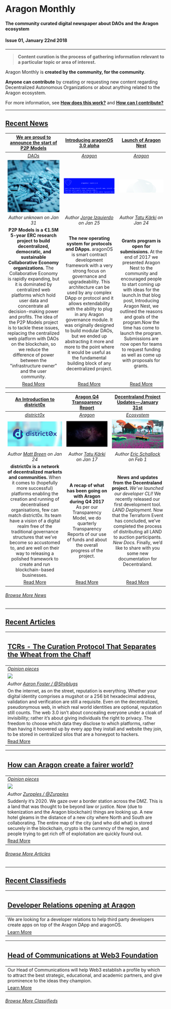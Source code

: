 # Aragon Monthly
#### The community curated digital newspaper about DAOs and the Aragon ecosystem
#### Issue 01, January 22nd 2018
___
> **Content curation is the process of gathering information relevant to a particular topic or area of interest.**

Aragon Monthly is **created by the community, for the community**.

**Anyone can contribute** by creating or requesting new content regarding Decentralized Autonomous Organizations or about anything related to the Aragon ecosystem.

For more information, see [**How does this work?**](info/index.md#how-does-this-work) and [**How can I contribute?**](info/index.md#how-can-i-contribute)
___
## [Recent News](news/index.md)

[**We are proud to announce the start of P2P Models**](https://p2pmodels.eu/) | [**Introducing aragonOS 3.0 alpha**](https://blog.aragon.one/introducing-aragonos-3-0-alpha-the-new-operating-system-for-protocols-and-dapps-348f7ac92cff) | [**Launch of Aragon Nest**](https://blog.aragon.one/launch-of-aragon-nest-8d42d1a37595) |
:-----------:|:-----------:|:-----------:|
[_DAOs_](daos.md) | [_Aragon_](aragon.md) | [_Aragon_](aragon.md) |
[<img src="news/images/p2pmodels.jpg">](https://p2pmodels.eu/) | [<img src="news/images/aragonos_3_alpha.png">](https://blog.aragon.one/introducing-aragonos-3-0-alpha-the-new-operating-system-for-protocols-and-dapps-348f7ac92cff) | [<img src="news/images/launch_of_aragon_nest.png">](https://blog.aragon.one/launch-of-aragon-nest-8d42d1a37595) |
_Author unknown on Jan 31_ | _Author [Jorge Izquierdo](https://blog.aragon.one/@izqui9) on Jan 25_ | _Author [Tatu Kärki](https://blog.aragon.one/@Smokyish) on Jan 24_ |
**P2P Models is a €1.5M 5-year ERC research project to build decentralized, democratic, and sustainable Collaborative Economy organizations.** The Collaborative Economy is rapidly expanding, but it is dominated by centralized web platforms which hold user data and concentrate all decision-making power and profits. The idea of the P2P Models project is to tackle these issues, replacing the centralized web platform with DAOs on the blockchain, so we reduce the difference of power between the "infrastructure owner" and the user community. | **The new operating system for protocols and DApps.** aragonOS is smart contract development framework with a very strong focus on governance and upgradeability. This architecture can be used by any complex DApp or protocol and it allows extendability with the ability to plug in any Aragon governance module. It was originally designed to build modular DAOs, but we ended up abstracting it more and more to the point where it would be useful as the fundamental building block of any decentralized project. | **Grants program is open for submissions.** At the end of 2017 we presented Aragon Nest to the community and encouraged people to start coming up with ideas for the launch.In that blog post, Introducing Aragon Nest, we outlined the reasons and goals of the program.Now the time has come to launch the program. Submissions are now open for teams to request funding as well as come up with proposals for grants. |
[Read More](https://p2pmodels.eu/) | [Read More](https://blog.aragon.one/introducing-aragonos-3-0-alpha-the-new-operating-system-for-protocols-and-dapps-348f7ac92cff) | [Read More](https://blog.aragon.one/launch-of-aragon-nest-8d42d1a37595) |

[**An Introduction to district0x**](https://cryptoslate.com/introduction-district0x-network-decentralized-communities) | [**Aragon Q4 Transparency Report**](https://blog.aragon.one/aragon-q4-transparency-report-df3195ba6fd3) | [**Decentraland Project Updates — January 31st**](https://blog.decentraland.org/decentraland-project-updates-january-31st-a99258b90642) |
:-----------:|:-----------:|:-----------:|
[_district0x_](district0x.md) | [_Aragon_](news/aragon.md) | [_Ecosystem_](ecosystem.md) |
[<img src="news/images/small-cover-d0x.jpg">](https://cryptoslate.com/introduction-district0x-network-decentralized-communities/) | [<img src="news/images/aragon_q4_transparency_report.jpeg">](https://blog.aragon.one/aragon-q4-transparency-report-df3195ba6fd3) | [<img src="news/images/decentraland_project_updates.jpeg">](https://blog.decentraland.org/decentraland-project-updates-january-31st-a99258b90642) |
_Author [Matt Breen](https://cryptoslate.com/author/matt-breen/) on Jan 24_ | _Author [Tatu Kärki](https://blog.aragon.one/@Smokyish) on Jan 17_ | _Author [Eric Schallock](https://blog.decentraland.org/@schallock) on Feb 1_ |
**district0x is a network of decentralized markets and communities.** When it comes to (hopefully more successful) platforms enabling the creation and running of decentralised organisations, few can match district0x. Its team have a vision of a digital realm free of the traditional governance structures that we’ve become so accustomed to, and are well on their way to releasing a polished framework to create and run blockchain-based businesses. | **A recap of what has been going on with Aragon during Q4 2017** As per our Transparency Model, we do quarterly Transparency Reports of our use of funds and about the overall progress of the project. | **News and updates from the Decentraland project.** _We’ve launched our developer CLI!_ We recently released our first development tool. _LAND Deployment._ Now that the Terraform Event has concluded, we’ve completed the process of distributing all LAND to auction participants. _New Docs._ Finally, we’d like to share with you some new documentation for Decentraland. |
[Read More](https://cryptoslate.com/introduction-district0x-network-decentralized-communities/) | [Read More](https://blog.aragon.one/aragon-q4-transparency-report-df3195ba6fd3) | [Read More](https://blog.decentraland.org/decentraland-project-updates-january-31st-a99258b90642) |

###### [Browse More News](news/index.md)
___
## [Recent Articles](articles/index.md)

[<h2>TCRs - The Curation Protocol That Separates the Wheat from the Chaff</h2>](opinion/TCRs_Separating_the_Wheat_from_the_Chaf.md) |
:-----------|
[_Opinion pieces_](#opinion-pieces) |
![](../images/monthly_no_image.png) |
_Author [Aaron Foster / @Shyblugs](https://github.com/shyblugs)_ |
On the internet, as on the street, reputation is everything. Whether your digital identity comprises a mugshot or a 256 bit hexadecimal address, validation and verification are still a requisite. Even on the decentralized, pseudonymous web, in which real world identities are optional, reputation still counts. The web 3.0 isn’t about concealing everyone under a cloak of invisibility; rather it’s about giving individuals the right to privacy. The freedom to choose which data they disclose to which platforms, rather than having it hoovered up by every app they install and website they join, to be stored in centralized silos that are a honeypot to hackers. |
[Read More](opinion/TCRs_Separating_the_Wheat_from_the_Chaf.md) |

[<h2>How can Aragon create a fairer world?</h2>](opinion/how_aragon_create_a_fairer_world.md) |
:-----------|
[_Opinion pieces_](#opinion-pieces) |
![](../images/monthly_no_image.png) |
_Author [Zurpples / @Zurpples](https://github.com/Zurpples)_ |
Suddenly it’s 2020. We gaze over a border station across the DMZ. This is a land that was thought to be beyond law or justice. Now (due to tokenization and the Aragon blockchain) things are looking up. A new hotel gleams in the distance of a new city where North and South are collaborating. The entire map of the city (and who did what) is stored securely in the blockchain, crypto is the currency of the region, and people trying to get rich off of exploitation are quickly found out. |
[Read More](opinion/how_aragon_create_a_fairer_world.md) |

###### [Browse More Articles](articles/index.md)
___
## [Recent Classifieds](classifieds/index.md)

[<h2>Developer Relations opening at Aragon</h2>](https://wiki.aragon.one/jobs/openings/dev_rel/) |
:-----------|
We are looking for a developer relations to help third party developers create apps on top of the Aragon DApp and aragonOS. |
[Learn More](https://wiki.aragon.one/jobs/openings/dev_rel/) |

[<h2>Head of Communications at Web3 Foundation</h2>](https://angel.co/web3-foundation/jobs/316492-head-of-communications) |
:-----------|
Our Head of Communications will help Web3 establish a profile by which to attract the best strategic, educational, and academic partners, and give prominence to the ideas they champion.  |
[Learn More](https://angel.co/web3-foundation/jobs/316492-head-of-communications) |

###### [Browse More Classifieds](classifieds/index.md)
